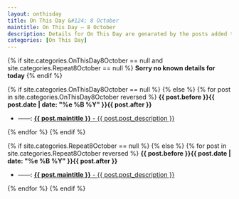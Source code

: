 ```yaml
---
layout: onthisday
title: On This Day &#124; 8 October
maintitle: On This Day — 8 October
description: Details for On This Day are genarated by the posts added to the website so the content is subject to changes/updates over time.
categories: [On This Day]
---
```


{% if site.categories.OnThisDay8October == null and site.categories.Repeat8October == null %}
<strong>Sorry no known details for today</strong>
{% endif %}

{% if site.categories.OnThisDay8October == null %}
{% else %}
{% for post in site.categories.OnThisDay8October reversed %}
<strong>{{ post.before }}{{ post.date | date: "%e %B %Y" }}{{ post.after }}</strong>
<ul>
<li> ——: <a href="{{ post.url }}"><strong>{{ post.maintitle }}</strong> - {{ post.post_description }}</a></li>
</ul>
{% endfor %}
{% endif %}

{% if site.categories.Repeat8October == null %}
{% else %}
{% for post in site.categories.Repeat8October reversed %}
<strong>{{ post.before }}{{ post.date | date: "%e %B %Y" }}{{ post.after }}</strong>
<ul>
<li> ——: <a href="{{ post.url }}"><strong>{{ post.maintitle }}</strong> - {{ post.post_description }}</a></li>
</ul>
{% endfor %}
{% endif %}
